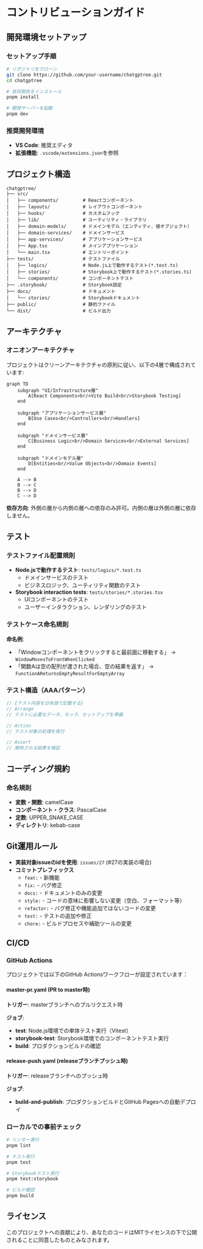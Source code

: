 # コントリビューションガイド

## 開発環境セットアップ

### セットアップ手順

```bash
# リポジトリをクローン
git clone https://github.com/your-username/chatgptree.git
cd chatgptree

# 依存関係をインストール
pnpm install

# 開発サーバーを起動
pnpm dev
```

### 推奨開発環境

- **VS Code**: 推奨エディタ
- **拡張機能**: `.vscode/extensions.json`を参照

## プロジェクト構造

```text
chatgptree/
├── src/
│   ├── components/         # Reactコンポーネント
│   ├── layouts/            # レイアウトコンポーネント
│   ├── hooks/              # カスタムフック
│   ├── lib/                # ユーティリティ・ライブラリ
│   ├── domain-models/      # ドメインモデル（エンティティ、値オブジェクト）
│   ├── domain-services/    # ドメインサービス
│   ├── app-services/       # アプリケーションサービス
│   ├── App.tsx             # メインアプリケーション
│   └── main.tsx            # エントリーポイント
├── tests/                  # テストファイル
│   ├── logics/             # Node.js上で動作するテスト(*.test.ts)
│   ├── stories/            # Storybook上で動作するテスト(*.stories.ts)
│   └── components/         # コンポーネントテスト
├── .storybook/             # Storybook設定
├── docs/                   # ドキュメント
│   └── stories/            # Storybookドキュメント
├── public/                 # 静的ファイル
└── dist/                   # ビルド出力
```

## アーキテクチャ

### オニオンアーキテクチャ

プロジェクトはクリーンアーキテクチャの原則に従い、以下の4層で構成されています:

```mermaid
graph TD
    subgraph "UI/Infrastructure層"
        A[React Components<br/>Vite Build<br/>Storybook Testing]
    end
    
    subgraph "アプリケーションサービス層"
        B[Use Cases<br/>Controllers<br/>Handlers]
    end
    
    subgraph "ドメインサービス層"
        C[Business Logic<br/>Domain Services<br/>External Services]
    end
    
    subgraph "ドメインモデル層"
        D[Entities<br/>Value Objects<br/>Domain Events]
    end
    
    A --> B
    B --> C
    B --> D
    C --> D
```

**依存方向**: 外側の層から内側の層への依存のみ許可。内側の層は外側の層に依存しません。

## テスト

### テストファイル配置規則

- **Node.jsで動作するテスト**: `tests/logics/*.test.ts`
  - ドメインサービスのテスト
  - ビジネスロジック、ユーティリティ関数のテスト
- **Storybook interaction tests**: `tests/stories/*.stories.tsx`
  - UIコンポーネントのテスト
  - ユーザーインタラクション、レンダリングのテスト

### テストケース命名規則

**命名例**:

- 「Windowコンポーネントをクリックすると最前面に移動する」 → `WindowMovesToFrontWhenClicked`
- 「関数Aは空の配列が渡された場合、空の結果を返す」 → `FunctionAReturnsEmptyResultForEmptyArray`

### テスト構造（AAAパターン）

```typescript
// {テスト内容を日本語で記載する}
// Arrange
// テストに必要なデータ、モック、セットアップを準備

// Action
// テスト対象の処理を実行

// Assert
// 期待される結果を検証
```

## コーディング規約

### 命名規則

- **変数・関数**: camelCase
- **コンポーネント・クラス**: PascalCase
- **定数**: UPPER_SNAKE_CASE
- **ディレクトリ**: kebab-case

## Git運用ルール

- **実装対象issueのidを使用**: `issues/27` (#27の実装の場合)
- **コミットプレフィックス**
  - `feat:` - 新機能
  - `fix:` - バグ修正
  - `docs:` - ドキュメントのみの変更
  - `style:` - コードの意味に影響しない変更（空白、フォーマット等）
  - `refactor:` - バグ修正や機能追加ではないコードの変更
  - `test:` - テストの追加や修正
  - `chore:` - ビルドプロセスや補助ツールの変更

## CI/CD

### GitHub Actions

プロジェクトでは以下のGitHub Actionsワークフローが設定されています：

#### master-pr.yaml (PR to master時)

**トリガー**: masterブランチへのプルリクエスト時

**ジョブ**:

- **test**: Node.js環境での単体テスト実行（Vitest）
- **storybook-test**: Storybook環境でのコンポーネントテスト実行
- **build**: プロダクションビルドの確認

#### release-push.yaml (releaseブランチプッシュ時)

**トリガー**: releaseブランチへのプッシュ時

**ジョブ**:

- **build-and-publish**: プロダクションビルドとGitHub Pagesへの自動デプロイ

### ローカルでの事前チェック

```bash
# リンター実行
pnpm lint

# テスト実行
pnpm test

# Storybookテスト実行
pnpm test:storybook

# ビルド確認
pnpm build
```

## ライセンス

このプロジェクトへの貢献により、あなたのコードはMITライセンスの下で公開されることに同意したものとみなされます。
